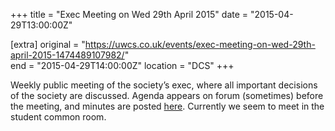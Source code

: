 +++
title = "Exec Meeting on Wed 29th April 2015"
date = "2015-04-29T13:00:00Z"

[extra]
original = "https://uwcs.co.uk/events/exec-meeting-on-wed-29th-april-2015-1474489107982/"    
end = "2015-04-29T14:00:00Z"
location = "DCS"
+++

Weekly public meeting of the society’s exec, where all important decisions of the society are discussed. Agenda appears on forum (sometimes) before the meeting, and minutes are posted [here](https://uwcs.co.uk/minutes/). Currently we seem to meet in the student common room.

